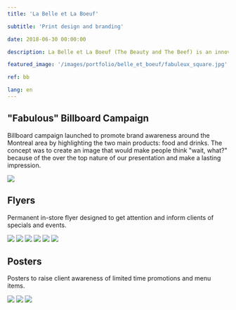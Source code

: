 ```yaml
---
title: 'La Belle et La Boeuf'

subtitle: 'Print design and branding'

date: 2018-06-30 00:00:00

description: La Belle et La Boeuf (The Beauty and The Beef) is an innovative burger bar chain. They're branding is grungy and punk, with a bit of nostalgia. Their stores feature walls covered in graffiti and will always be playing some old-school hip hop music or rock and roll classics.

featured_image: '/images/portfolio/belle_et_boeuf/fabuleux_square.jpg'

ref: bb

lang: en
---
```


## "Fabulous" Billboard Campaign

Billboard campaign launched to promote brand awareness around the Montreal area by highlighting the two main products: food and drinks.
The concept was to create an image that would make people think "wait, what?" because of the over the top nature of our presentation and make a lasting impression.

![](/images/portfolio/belle_et_boeuf/fabuleux.jpg)


## Flyers

Permanent in-store flyer designed to get attention and inform clients of specials and events.

<div class="gallery" data-columns="3">
	<img src="/images/portfolio/belle_et_boeuf/bento_box_flyer.jpg">
	<img src="/images/portfolio/belle_et_boeuf/spank_me_burger_flyer.jpg">
	<img src="/images/portfolio/belle_et_boeuf/shots_flyer.jpg">
	<img src="/images/portfolio/belle_et_boeuf/happy_hour_flyer.jpg">
	<img src="/images/portfolio/belle_et_boeuf/ave_caesar.jpg">
	<img src="/images/portfolio/belle_et_boeuf/nuclear_burger_flyer.jpg">
</div>

## Posters

Posters to raise client awareness of limited time promotions and menu items.

<div class="gallery" data-columns="3">
	<img src="/images/portfolio/belle_et_boeuf/miami-vice-poster.jpg">
	<img src="/images/portfolio/belle_et_boeuf/superbowl-2019.jpg">
	<img src="/images/portfolio/belle_et_boeuf/misty-twist.jpg">
</div>